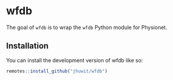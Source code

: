 
<!-- README.md is generated from README.Rmd. Please edit that file -->

# wfdb

<!-- badges: start -->
<!-- badges: end -->

The goal of `wfdb` is to wrap the `wfdb` Python module for Physionet.

## Installation

You can install the development version of wfdb like so:

``` r
remotes::install_github("jhuwit/wfdb")
```
